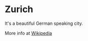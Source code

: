 # Zurich

It's a beautiful German speaking city. 

More info at [Wikipedia](https://en.wikipedia.org/wiki/Z%C3%BCrich) 
